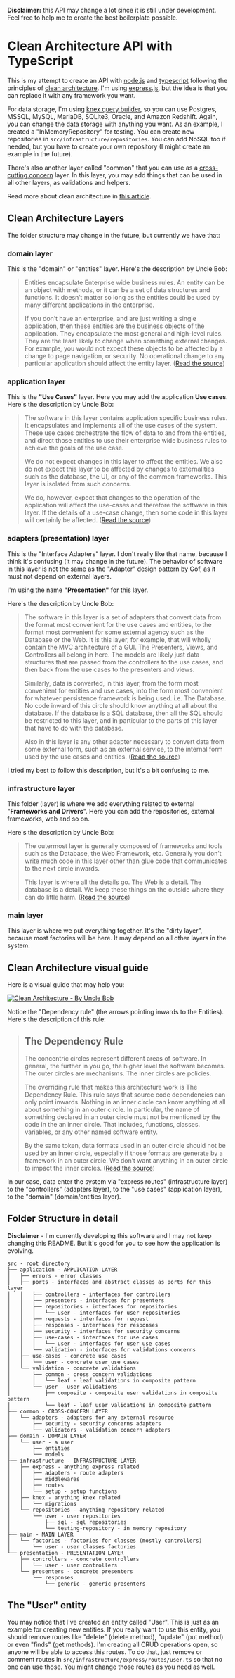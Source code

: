**Disclaimer:** this API may change a lot since it is still under development. Feel free to help me to create the best boilerplate possible.

# Clean Architecture API with TypeScript

This is my attempt to create an API with [node.js](https://nodejs.org/en/) and [typescript](https://www.typescriptlang.org/) following the principles of [clean architecture](https://blog.cleancoder.com/uncle-bob/2012/08/13/the-clean-architecture.html). I'm using [express.js](https://expressjs.com/pt-br/), but the idea is that you can replace it with any framework you want.

For data storage, I'm using [knex query builder](http://knexjs.org/), so you can use Postgres, MSSQL, MySQL, MariaDB, SQLite3, Oracle, and Amazon Redshift. Again, you can change the data storage with anything you want. As an example, I created a "InMemoryRepository" for testing. You can create new repositories in `src/infrastructure/repositories`. You can add NoSQL too if needed, but you have to create your own repository (I might create an example in the future).

There's also another layer called "common" that you can use as a [cross-cutting concern](https://en.wikipedia.org/wiki/Cross-cutting_concern) layer. In this layer, you may add things that can be used in all other layers, as validations and helpers.

Read more about clean architecture in [this article](https://blog.cleancoder.com/uncle-bob/2012/08/13/the-clean-architecture.html).

## Clean Architecture Layers

The folder structure may change in the future, but currently we have that:

### domain layer

This is the "domain" or "entities" layer. Here's the description by Uncle Bob:

> Entities encapsulate Enterprise wide business rules. An entity can be an object with methods, or it can be a set of data structures and functions. It doesn’t matter so long as the entities could be used by many different applications in the enterprise.
>
> If you don’t have an enterprise, and are just writing a single application, then these entities are the business objects of the application. They encapsulate the most general and high-level rules. They are the least likely to change when something external changes. For example, you would not expect these objects to be affected by a change to page navigation, or security. No operational change to any particular application should affect the entity layer. ([Read the source](https://blog.cleancoder.com/uncle-bob/2012/08/13/the-clean-architecture.html))

### application layer

This is the **"Use Cases"** layer. Here you may add the application **Use cases**. Here's the description by Uncle Bob:

>The software in this layer contains application specific business rules. It encapsulates and implements all of the use cases of the system. These use cases orchestrate the flow of data to and from the entities, and direct those entities to use their enterprise wide business rules to achieve the goals of the use case.
>
>We do not expect changes in this layer to affect the entities. We also do not expect this layer to be affected by changes to externalities such as the database, the UI, or any of the common frameworks. This layer is isolated from such concerns.
>
>We do, however, expect that changes to the operation of the application will affect the use-cases and therefore the software in this layer. If the details of a use-case change, then some code in this layer will certainly be affected. ([Read the source](https://blog.cleancoder.com/uncle-bob/2012/08/13/the-clean-architecture.html))

### adapters (presentation) layer

This is the "Interface Adapters" layer. I don't really like that name, because I think it's confusing (it may change in the future). The behavior of software in this layer is not the same as the "Adapter" design pattern by Gof, as it must not depend on external layers.

I'm using the name **"Presentation"** for this layer.

Here's the description by Uncle Bob:

> The software in this layer is a set of adapters that convert data from the format most convenient for the use cases and entities, to the format most convenient for some external agency such as the Database or the Web. It is this layer, for example, that will wholly contain the MVC architecture of a GUI. The Presenters, Views, and Controllers all belong in here. The models are likely just data structures that are passed from the controllers to the use cases, and then back from the use cases to the presenters and views.
>
> Similarly, data is converted, in this layer, from the form most convenient for entities and use cases, into the form most convenient for whatever persistence framework is being used. i.e. The Database. No code inward of this circle should know anything at all about the database. If the database is a SQL database, then all the SQL should be restricted to this layer, and in particular to the parts of this layer that have to do with the database.
>
> Also in this layer is any other adapter necessary to convert data from some external form, such as an external service, to the internal form used by the use cases and entities. ([Read the source](https://blog.cleancoder.com/uncle-bob/2012/08/13/the-clean-architecture.html))


I tried my best to follow this description, but It's a bit confusing to me.

### infrastructure layer

This folder (layer) is where we add everything related to external "**Frameworks and Drivers**". Here you can add the repositories, external frameworks, web and so on.

Here's the description by Uncle Bob:

>The outermost layer is generally composed of frameworks and tools such as the Database, the Web Framework, etc. Generally you don’t write much code in this layer other than glue code that communicates to the next circle inwards.
>
>This layer is where all the details go. The Web is a detail. The database is a detail. We keep these things on the outside where they can do little harm. ([Read the source](https://blog.cleancoder.com/uncle-bob/2012/08/13/the-clean-architecture.html))

### main layer

This layer is where we put everything together. It's the "dirty layer", because most factories will be here. It may depend on all other layers in the system.

## Clean Architecture visual guide

Here is a visual guide that may help you:

[![Clean Architecture - By Uncle Bob](https://raw.githubusercontent.com/luizomf/clean-architecture-api-boilerplate/master/docs/clean-architecture.png)](https://blog.cleancoder.com/uncle-bob/2012/08/13/the-clean-architecture.html)

Notice the "Dependency rule" (the arrows pointing inwards to the Entities). Here's the description of this rule:

> ## The Dependency Rule
>The concentric circles represent different areas of software. In general, the further in you go, the higher level the software becomes. The outer circles are mechanisms. The inner circles are policies.
>
>The overriding rule that makes this architecture work is The Dependency Rule. This rule says that source code dependencies can only point inwards. Nothing in an inner circle can know anything at all about something in an outer circle. In particular, the name of something declared in an outer circle must not be mentioned by the code in the an inner circle. That includes, functions, classes. variables, or any other named software entity.
>
>By the same token, data formats used in an outer circle should not be used by an inner circle, especially if those formats are generate by a framework in an outer circle. We don’t want anything in an outer circle to impact the inner circles. ([Read the source](https://blog.cleancoder.com/uncle-bob/2012/08/13/the-clean-architecture.html))

In our case, data enter the system via "express routes" (infrastructure layer) to the "controllers" (adapters layer), to the "use cases" (application layer), to the "domain" (domain/entities layer).

## Folder Structure in detail

**Disclaimer** - I'm currently developing this software and I may not keep changing this README. But it's good for you to see how the application is evolving.

```
src - root directory
├── application - APPLICATION LAYER
│   ├── errors - error classes
│   ├── ports - interfaces and abstract classes as ports for this layer
│   │   ├── controllers - interfaces for controllers
│   │   ├── presenters - interfaces for presenters
│   │   ├── repositories - interfaces for repositories
│   │   │   └── user - interfaces for user repositories
│   │   ├── requests - interfaces for request
│   │   ├── responses - interfaces for responses
│   │   ├── security - interfaces for security concerns
│   │   ├── use-cases - interfaces for use cases
│   │   │   └── user - interfaces for user use cases
│   │   └── validation - interfaces for validations concerns
│   ├── use-cases - concrete use cases
│   │   └── user - concrete user use cases
│   └── validation - concrete validations
│       ├── common - cross concern validations
│       │   └── leaf - leaf validations in composite pattern
│       └── user - user validations
│           ├── composite - composite user validations in composite pattern
│           └── leaf - leaf user validations in composite pattern
├── common - CROSS-CONCERN LAYER
│   └── adapters - adapters for any external resource
│       ├── security - security concerns adapters
│       └── validators - validation concern adapters
├── domain - DOMAIN LAYER
│   └── user - a user
│       ├── entities
│       └── models
├── infrastructure - INFRASTRUCTURE LAYER
│   ├── express - anything express related
│   │   ├── adapters - route adapters
│   │   ├── middlewares
│   │   ├── routes
│   │   └── setup - setup functions
│   ├── knex - anything knex related
│   │   └── migrations
│   └── repositories - anything repository related
│       └── user - user repositories
│           ├── sql - sql repositories
│           └── testing-repository - in memory repository
├── main - MAIN LAYER
│   └── factories - factories for classes (mostly controllers)
│       └── user - user classes factories
└── presentation - PRESENTATION LAYER
    ├── controllers - concrete controllers
    │   └── user - user controllers
    └── presenters - concrete presenters
        └── responses
            └── generic - generic presenters
```
## The "User" entity

You may notice that I've created an entity called "User". This is just as an example for creating new entities. If you really want to use this entity, you should remove routes like "delete" (delete method), "update" (put method) or even "finds" (get methods). I'm creating all CRUD operations open, so anyone will be able to access this routes. To do that, just remove or comment routes in `src/infrastructure/express/routes/user.ts` so that no one can use those. You might change those routes as you need as well.
